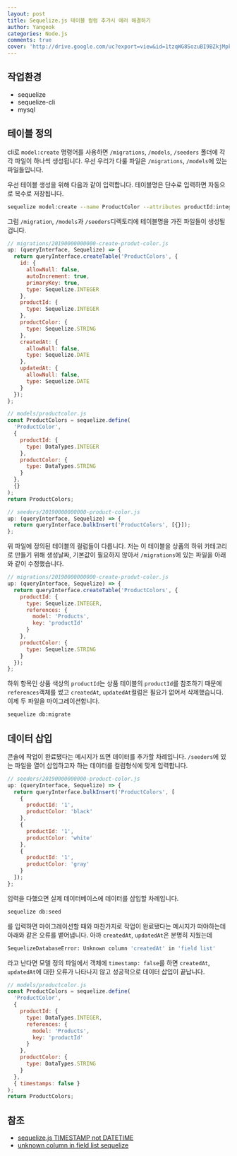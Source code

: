 ```yaml
---
layout: post
title: Sequelize.js 테이블 컬럼 추가시 에러 해결하기
author: Yangeok
categories: Node.js
comments: true
cover: 'http://drive.google.com/uc?export=view&id=1tzqWG8SozuBI9BZkjMpkLxG-T84MbHt2'
---
```


## 작업환경

- sequelize
- sequelize-cli
- mysql

## 테이블 정의

cli로 `model:create` 명령어를 사용하면 `/migrations`, `/models`, `/seeders` 폴더에 각각 파일이 하나씩 생성됩니다. 우선 우리가 다룰 파일은 `/migrations`, `/models`에 있는 파일들입니다.

우선 테이블 생성을 위해 다음과 같이 입력합니다. 테이블명은 단수로 입력하면 자동으로 복수로 저장됩니다.

```sh
sequelize model:create --name ProductColor --attributes productId:integer,productColor:string && seqeulize init:seeders && sequelize seed:create
```

그럼 `/migration`, `/models`과 `/seeders`디렉토리에 테이블명을 가진 파일들이 생성될겁니다.

```js
// migrations/20190000000000-create-produt-color.js
up: (queryInterface, Sequelize) => {
  return queryInterface.createTable('ProductColors', {
    id: {
      allowNull: false,
      autoIncrement: true,
      primaryKey: true,
      type: Sequelize.INTEGER
    },
    productId: {
      type: Sequelize.INTEGER
    },
    productColor: {
      type: Sequelize.STRING
    },
    createdAt: {
      allowNull: false,
      type: Sequelize.DATE
    },
    updatedAt: {
      allowNull: false,
      type: Sequelize.DATE
    }
  });
};

// models/productcolor.js
const ProductColors = sequelize.define(
  'ProductColor',
  {
    productId: {
      type: DataTypes.INTEGER
    },
    productColor: {
      type: DataTypes.STRING
    }
  },
  {}
);
return ProductColors;

// seeders/20190000000000-product-color.js
up: (queryInterface, Sequelize) => {
  return queryInterface.bulkInsert('ProductColors', [{}]);
};
```

위 파일에 정의된 테이블의 컬럼들이 다릅니다. 저는 이 테이블을 상품의 하위 카테고리로 만들기 위해 생성날짜, 기본값이 필요하지 않아서 `/migrations`에 있는 파일을 아래와 같이 수정했습니다.

```js
// migrations/20190000000000-create-produt-color.js
up: (queryInterface, Sequelize) => {
  return queryInterface.createTable('ProductColors', {
    productId: {
      type: Sequelize.INTEGER,
      references: {
        model: 'Products',
        key: 'productId'
      }
    },
    productColor: {
      type: Sequelize.STRING
    }
  });
};
```

하위 항목인 상품 색상의 `productId`는 상품 테이블의 `productId`를 참조하기 때문에 `references`객체를 썼고 `createdAt`, `updatedAt`컬럼은 필요가 없어서 삭제했습니다. 이제 두 파일을 마이그레이션합니다.

```sh
sequelize db:migrate
```

## 데이터 삽입

콘솔에 작업이 완료됐다는 메시지가 뜨면 데이터를 추가할 차례입니다. `/seeders`에 있는 파일을 열어 삽입하고자 하는 데이터를 컬럼형식에 맞게 입력합니다.

```js
// seeders/20190000000000-product-color.js
up: (queryInterface, Sequelize) => {
  return queryInterface.bulkInsert('ProductColors', [
    {
      productId: '1',
      productColor: 'black'
    },
    {
      productId: '1',
      productColor: 'white'
    },
    {
      productId: '1',
      productColor: 'gray'
    }
  ]);
};
```

입력을 다했으면 실제 데이터베이스에 데이터를 삽입할 차례입니다.

```sh
sequelize db:seed
```

를 입력하면 마이그레이션할 때와 마찬가지로 작업이 완료됐다는 메시지가 떠야하는데 아래와 같은 오류를 뱉어냅니다. 아까 `createdAt`, `updatedAt`은 분명히 지웠는데

```sh
SequelizeDatabaseError: Unknown column 'createdAt' in 'field list'
```

라고 난다면 모델 정의 파일에서 객체에 `timestamp: false`를 하면 `createdAt`, `updatedAt`에 대한 오류가 나타나지 않고 성공적으로 데이터 삽입이 끝납니다.

```js
// models/productcolor.js
const ProductColors = sequelize.define(
  'ProductColor',
  {
    productId: {
      type: DataTypes.INTEGER,
      references: {
        model: 'Products',
        key: 'productId'
      }
    },
    productColor: {
      type: DataTypes.STRING
    }
  },
  { timestamps: false }
);
return ProductColors;
```

## 참조

- [sequelize.js TIMESTAMP not DATETIME](https://stackoverflow.com/questions/29652538/sequelize-js-timestamp-not-datetime)
- [unknown column in field list sequelize](https://stackoverflow.com/questions/50456128/unknown-column-in-field-list-sequelize)
